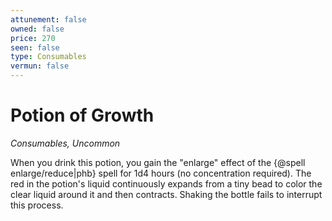 ```yaml
---
attunement: false
owned: false
price: 270
seen: false
type: Consumables
vermun: false
---
```

# Potion of Growth

*Consumables, Uncommon*

When you drink this potion, you gain the "enlarge" effect of the {@spell enlarge/reduce|phb} spell for 1d4 hours (no concentration required). The red in the potion's liquid continuously expands from a tiny bead to color the clear liquid around it and then contracts. Shaking the bottle fails to interrupt this process.